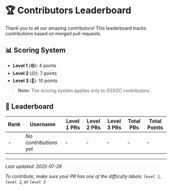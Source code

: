 # 🏆 Contributors Leaderboard

Thank you to all our amazing contributors! This leaderboard tracks contributions based on merged pull requests.

## 📊 Scoring System

- **Level 1** (🟢): 4 points
- **Level 2** (🟡): 7 points  
- **Level 3** (🔴): 10 points

> **Note:** The scoring system applies only to GSSOC contributors.

## 🎯 Leaderboard

| Rank | Username | Level 1 PRs | Level 2 PRs | Level 3 PRs | Total PRs | Total Points |
|------|----------|-------------|-------------|-------------|-----------|--------------|
| - | *No contributions yet* | - | - | - | - | - |

---

*Last updated: 2025-07-29*

*To contribute, make sure your PR has one of the difficulty labels: `level 1`, `level 2`, or `level 3`*
